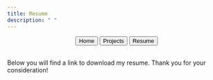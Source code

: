 ```yaml
---
title: Resume
description: " "
---
```


<div class="menu" style="text-align: center;">
  <a href="index.html"><button>Home</button></a>
  <a href="projects.html"><button>Projects</button></a>
  <a href="resume.html"><button class="selected">Resume</button></a>
</div>

<br>

<p>Below you will find a link to download my resume. Thank you for your consideration!</p>

<!-- <h1><a href="../assets/resume.pdf" download>Resume Download Link</a></h1> -->